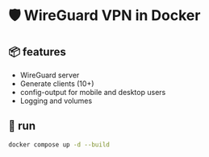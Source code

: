 # 🛡️ WireGuard VPN in Docker

## 📦 features

- WireGuard server
- Generate clients (10+)
- config-output for mobile and desktop users
- Logging and volumes

## 🚀 run

```bash
docker compose up -d --build
```
